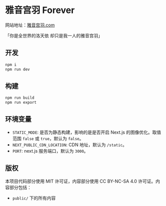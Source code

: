 # 雅音宫羽 Forever
网站地址：[雅音宫羽.com](https://xn--3bt625flzps8a.com)

「你是全世界的洛天依 却只是我一人的雅音宫羽」

## 开发
```bash
npm i
npm run dev
```

## 构建
```bash
npm run build
npm run export
```

## 环境变量

 * `STATIC_MODE`: 是否为静态构建，影响的是是否开启 Next.js 的图像优化。取值范围 `false` 或 `true`，默认为 `false`。
 * `NEXT_PUBLIC_CDN_LOCATION`: CDN 地址，默认为 `/static`。
 * `PORT`: next.js 服务端口，默认为 `3000`。

## 版权
本项目代码部分使用 MIT 许可证，内容部分使用 CC BY-NC-SA 4.0 许可证。内容部分包括：
 - `public/` 下的所有内容

